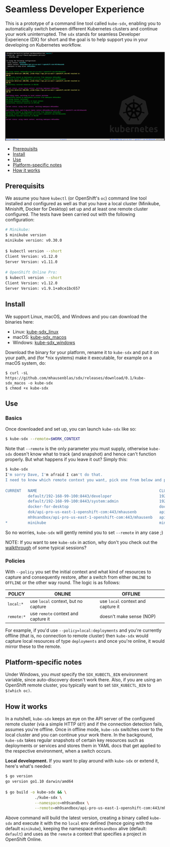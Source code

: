 # Seamless Developer Experience

This is a prototype of a command line tool called `kube-sdx`, enabling you to automatically switch between different Kubernetes clusters and continue your work uninterrupted. The `sdx` stands for seamless Developer Experience (DX) for short and the goal is to help support you in your developing on Kubernetes workflow.

![screen shot of kube-sdx](img/kube-sdx-screen-shot.png)

- [Prerequisits](#prerequisits)
- [Install](#install)
- [Use](#use)
- [Platform-specific notes](#platform-specific-notes)
- [How it works](#how-it-works)

## Prerequisits

We assume you have `kubectl` (or OpenShift's `oc`) command line tool installed and configured as well as that you have a local cluster (Minikube, Minishift, Docker for Desktop) set up and at least one remote cluster configured. The tests have been carried out with the following configuration:

```bash
# Minikube:
$ minikube version
minikube version: v0.30.0

$ kubectl version --short
Client Version: v1.12.0
Server Version: v1.11.0

# OpenShift Online Pro:
$ kubectl version --short
Client Version: v1.12.0
Server Version: v1.9.1+a0ce1bc657
```

## Install

We support Linux, macOS, and Windows and you can download the binaries here:

- Linux: [kube-sdx_linux](https://github.com/mhausenblas/sdx/releases/download/0.1/kube-sdx_linux)
- macOS: [kube-sdx_macos](https://github.com/mhausenblas/sdx/releases/download/0.1/kube-sdx_macos)
- Windows: [kube-sdx_windows](https://github.com/mhausenblas/sdx/releases/download/0.1/kube-sdx_windows)

Download the binary for your platform, rename it to `kube-sdx` and put it on your path, and (for *nix systems) make it executable, for example on a macOS system, do:

```shell
$ curl -sL https://github.com/mhausenblas/sdx/releases/download/0.1/kube-sdx_macos -o kube-sdx
$ chmod +x kube-sdx
```

## Use

### Basics
Once downloaded and set up, you can launch `kube-sdx` like so:

```bash
$ kube-sdx --remote=$WORK_CONTEXT
```

Note that `--remote` is the only parameter you must supply, otherwise `kube-sdx` doesn't know what to track (and snapshot) and hence can't function properly. But what happens if you leave it out? Simply this:

```bash
$ kube-sdx
I'm sorry Dave, I'm afraid I can't do that.
I need to know which remote context you want, pick one from below and provide it via the --remote parameter:

CURRENT   NAME                                                      CLUSTER                               AUTHINFO                                       NAMESPACE
          default/192-168-99-100:8443/developer                     192-168-99-100:8443                   developer/192-168-99-100:8443                  default
          default/192-168-99-100:8443/system:admin                  192-168-99-100:8443                   system:admin/192-168-99-100:8443               default
          docker-for-desktop                                        docker-for-desktop-cluster            docker-for-desktop
          dok/api-pro-us-east-1-openshift-com:443/mhausenb          api-pro-us-east-1-openshift-com:443   mhausenb/api-pro-us-east-1-openshift-com:443   dok
          mh9sandbox/api-pro-us-east-1-openshift-com:443/mhausenb   api-pro-us-east-1-openshift-com:443   mhausenb/api-pro-us-east-1-openshift-com:443   mh9sandbox
*         minikube                                                  minikube                              minikube

```

So no worries, `kube-sdx` will gently remind you to set `--remote` in any case ;)

NOTE: If you want to see `kube-sdx` in action, why don't you check out the [walkthrough](walkthrough.md) of some typical sessions?

### Policies

With `--policy` you set the initial context and what kind of resources to capture and consequently restore, after a switch from either `ONLINE` to `OFFLINE` or the other way round. The logic is as follows:

POLICY     | ONLINE | OFFLINE
---        | ---    | ---
`local:*`  | use `local` context, but no capture | use `local` context and capture it
`remote:*` | use `remote` context and capture it | doesn't make sense (NOP)

For example, if you'd use `--policy=local:deployments` and you're currently offline (that is, no connection to remote cluster) then `kube-sdx` would capture local resources of type `deployments` and once you're online, it would mirror these to the remote.

## Platform-specific notes

Under Windows, you *must* specify the `SDX_KUBECTL_BIN` environment variable, since auto-discovery doesn't work there. Also, if you are using an OpenShift remote cluster, you typically want to set `SDX_KUBECTL_BIN` to `$(which oc)`.

## How it works

In a nutshell, `kube-sdx` keeps an eye on the API server of the configured remote cluster (via a simple HTTP `GET`) and if the connection detection fails, assumes you're offline. Once in offline mode, `kube-sdx` switches over to the local cluster and you can continue your work there. In the background, `kube-sdx` takes regular snapshots of certain key resources such as deployments or services and stores them in YAML docs that get applied to the respective environment, when a switch occurs.

**Local development.** If you want to play around with `kube-sdx` or extend it, here's what's needed:

```bash
$ go version
go version go1.10 darwin/amd64

$ go build -o kube-sdx && \
             ./kube-sdx \
             --namespace=mh9sandbox \
             --remote=mh9sandbox/api-pro-us-east-1-openshift-com:443/mhausenb
```

Above command will build the latest version, creating a binary called `kube-sdx` and execute it with the no `local` env defined (hence going with the default `minikube`), keeping the namespace `mh9sandbox` alive (default: `default`) and uses as the `remote` a context that specifies a project in OpenShift Online.